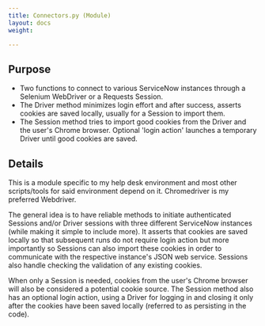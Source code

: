 ```yaml
---
title: Connectors.py (Module)
layout: docs
weight: 

---
```

## Purpose

* Two functions to connect to various ServiceNow instances through a Selenium WebDriver or a Requests Session.
* The Driver method minimizes login effort and after success, asserts cookies are saved locally, usually for a Session to import them.
* The Session method tries to import good cookies from the Driver and the user's Chrome browser. Optional 'login action' launches a temporary Driver until good cookies are saved.

## Details

This is a module specific to my help desk environment and most other scripts/tools for said environment depend on it. Chromedriver is my preferred Webdriver.

The general idea is to have reliable methods to initiate authenticated Sessions and/or Driver sessions with three different ServiceNow instances (while making it simple to include more). It asserts that cookies are saved locally so that subsequent runs do not require login action but more importantly so Sessions can also import these cookies in order to communicate with the respective instance's JSON web service. Sessions also handle checking the validation of any existing cookies.

When only a Session is needed, cookies from the user's Chrome browser will also be considered a potential cookie source. The Session method also has an optional login action, using a Driver for logging in and closing it only after the cookies have been saved locally (referred to as persisting in the code).